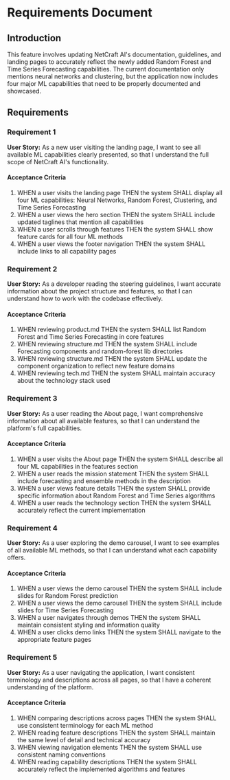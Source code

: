 # Requirements Document

## Introduction

This feature involves updating NetCraft AI's documentation, guidelines, and landing pages to accurately reflect the newly added Random Forest and Time Series Forecasting capabilities. The current documentation only mentions neural networks and clustering, but the application now includes four major ML capabilities that need to be properly documented and showcased.

## Requirements

### Requirement 1

**User Story:** As a new user visiting the landing page, I want to see all available ML capabilities clearly presented, so that I understand the full scope of NetCraft AI's functionality.

#### Acceptance Criteria

1. WHEN a user visits the landing page THEN the system SHALL display all four ML capabilities: Neural Networks, Random Forest, Clustering, and Time Series Forecasting
2. WHEN a user views the hero section THEN the system SHALL include updated taglines that mention all capabilities
3. WHEN a user scrolls through features THEN the system SHALL show feature cards for all four ML methods
4. WHEN a user views the footer navigation THEN the system SHALL include links to all capability pages

### Requirement 2

**User Story:** As a developer reading the steering guidelines, I want accurate information about the project structure and features, so that I can understand how to work with the codebase effectively.

#### Acceptance Criteria

1. WHEN reviewing product.md THEN the system SHALL list Random Forest and Time Series Forecasting in core features
2. WHEN reviewing structure.md THEN the system SHALL include Forecasting components and random-forest lib directories
3. WHEN reviewing structure.md THEN the system SHALL update the component organization to reflect new feature domains
4. WHEN reviewing tech.md THEN the system SHALL maintain accuracy about the technology stack used

### Requirement 3

**User Story:** As a user reading the About page, I want comprehensive information about all available features, so that I can understand the platform's full capabilities.

#### Acceptance Criteria

1. WHEN a user visits the About page THEN the system SHALL describe all four ML capabilities in the features section
2. WHEN a user reads the mission statement THEN the system SHALL include forecasting and ensemble methods in the description
3. WHEN a user views feature details THEN the system SHALL provide specific information about Random Forest and Time Series algorithms
4. WHEN a user reads the technology section THEN the system SHALL accurately reflect the current implementation

### Requirement 4

**User Story:** As a user exploring the demo carousel, I want to see examples of all available ML methods, so that I can understand what each capability offers.

#### Acceptance Criteria

1. WHEN a user views the demo carousel THEN the system SHALL include slides for Random Forest prediction
2. WHEN a user views the demo carousel THEN the system SHALL include slides for Time Series Forecasting
3. WHEN a user navigates through demos THEN the system SHALL maintain consistent styling and information quality
4. WHEN a user clicks demo links THEN the system SHALL navigate to the appropriate feature pages

### Requirement 5

**User Story:** As a user navigating the application, I want consistent terminology and descriptions across all pages, so that I have a coherent understanding of the platform.

#### Acceptance Criteria

1. WHEN comparing descriptions across pages THEN the system SHALL use consistent terminology for each ML method
2. WHEN reading feature descriptions THEN the system SHALL maintain the same level of detail and technical accuracy
3. WHEN viewing navigation elements THEN the system SHALL use consistent naming conventions
4. WHEN reading capability descriptions THEN the system SHALL accurately reflect the implemented algorithms and features
